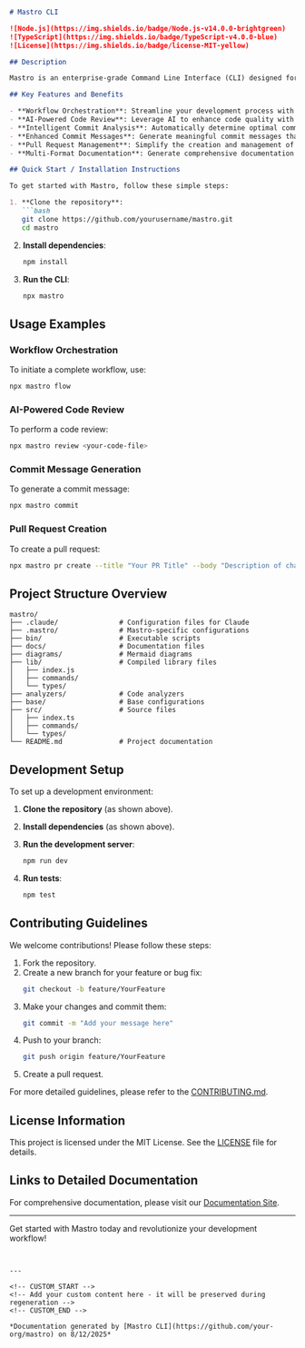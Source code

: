 <!---
This file was automatically generated by Mastro CLI
Generated on: 2025-08-12T04:20:29.927Z
Document type: readme
Title: README

To prevent this file from being overwritten, add custom content
between the CUSTOM_START and CUSTOM_END markers below.
--->

```markdown
# Mastro CLI

![Node.js](https://img.shields.io/badge/Node.js-v14.0.0-brightgreen)
![TypeScript](https://img.shields.io/badge/TypeScript-v4.0.0-blue)
![License](https://img.shields.io/badge/license-MIT-yellow)

## Description

Mastro is an enterprise-grade Command Line Interface (CLI) designed for seamless workflow orchestration in software development. It integrates advanced AI capabilities for code review, intelligent commit boundary analysis, and enhanced documentation generation, making it an essential tool for modern development teams.

## Key Features and Benefits

- **Workflow Orchestration**: Streamline your development process with a complete workflow from code splitting to analytics.
- **AI-Powered Code Review**: Leverage AI to enhance code quality with intelligent compliment validation.
- **Intelligent Commit Analysis**: Automatically determine optimal commit boundaries to improve version control.
- **Enhanced Commit Messages**: Generate meaningful commit messages that reflect code changes accurately.
- **Pull Request Management**: Simplify the creation and management of pull requests.
- **Multi-Format Documentation**: Generate comprehensive documentation with visual Mermaid diagrams for better understanding.

## Quick Start / Installation Instructions

To get started with Mastro, follow these simple steps:

1. **Clone the repository**:
   ```bash
   git clone https://github.com/yourusername/mastro.git
   cd mastro
   ```

2. **Install dependencies**:
   ```bash
   npm install
   ```

3. **Run the CLI**:
   ```bash
   npx mastro
   ```

## Usage Examples

### Workflow Orchestration

To initiate a complete workflow, use:
```bash
npx mastro flow
```

### AI-Powered Code Review

To perform a code review:
```bash
npx mastro review <your-code-file>
```

### Commit Message Generation

To generate a commit message:
```bash
npx mastro commit
```

### Pull Request Creation

To create a pull request:
```bash
npx mastro pr create --title "Your PR Title" --body "Description of changes"
```

## Project Structure Overview

```
mastro/
├── .claude/               # Configuration files for Claude
├── .mastro/               # Mastro-specific configurations
├── bin/                   # Executable scripts
├── docs/                  # Documentation files
├── diagrams/              # Mermaid diagrams
├── lib/                   # Compiled library files
│   ├── index.js
│   ├── commands/
│   └── types/
├── analyzers/             # Code analyzers
├── base/                  # Base configurations
├── src/                   # Source files
│   ├── index.ts
│   ├── commands/
│   └── types/
└── README.md              # Project documentation
```

## Development Setup

To set up a development environment:

1. **Clone the repository** (as shown above).
2. **Install dependencies** (as shown above).
3. **Run the development server**:
   ```bash
   npm run dev
   ```

4. **Run tests**:
   ```bash
   npm test
   ```

## Contributing Guidelines

We welcome contributions! Please follow these steps:

1. Fork the repository.
2. Create a new branch for your feature or bug fix:
   ```bash
   git checkout -b feature/YourFeature
   ```
3. Make your changes and commit them:
   ```bash
   git commit -m "Add your message here"
   ```
4. Push to your branch:
   ```bash
   git push origin feature/YourFeature
   ```
5. Create a pull request.

For more detailed guidelines, please refer to the [CONTRIBUTING.md](CONTRIBUTING.md).

## License Information

This project is licensed under the MIT License. See the [LICENSE](LICENSE) file for details.

## Links to Detailed Documentation

For comprehensive documentation, please visit our [Documentation Site](https://yourdocumentationlink.com).

---

Get started with Mastro today and revolutionize your development workflow!
```


---

<!-- CUSTOM_START -->
<!-- Add your custom content here - it will be preserved during regeneration -->
<!-- CUSTOM_END -->

*Documentation generated by [Mastro CLI](https://github.com/your-org/mastro) on 8/12/2025*